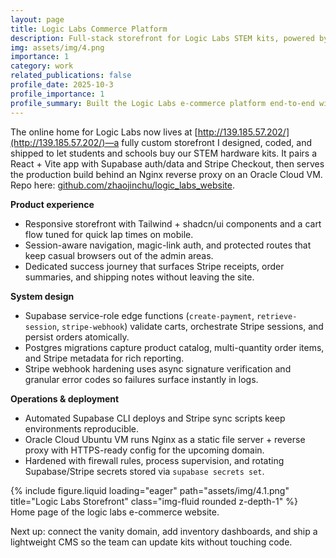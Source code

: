 ```yaml
---
layout: page
title: Logic Labs Commerce Platform
description: Full-stack storefront for Logic Labs STEM kits, powered by Supabase + Stripe and deployed on Oracle Cloud.
img: assets/img/4.png
importance: 1
category: work
related_publications: false
profile_date: 2025-10-3
profile_importance: 1
profile_summary: Built the Logic Labs e-commerce platform end-to-end with React, Supabase edge functions, and Stripe checkout running on an Oracle Cloud VM.
---
```


The online home for Logic Labs now lives at [http://139.185.57.202/](http://139.185.57.202/)—a fully custom storefront I designed, coded, and shipped to let students and schools buy our STEM hardware kits. It pairs a React + Vite app with Supabase auth/data and Stripe Checkout, then serves the production build behind an Nginx reverse proxy on an Oracle Cloud VM. Repo here: [github.com/zhaojinchu/logic_labs_website](https://github.com/zhaojinchu/logic_labs_website).

**Product experience**
- Responsive storefront with Tailwind + shadcn/ui components and a cart flow tuned for quick lap times on mobile.
- Session-aware navigation, magic-link auth, and protected routes that keep casual browsers out of the admin areas.
- Dedicated success journey that surfaces Stripe receipts, order summaries, and shipping notes without leaving the site.

**System design**
- Supabase service-role edge functions (`create-payment`, `retrieve-session`, `stripe-webhook`) validate carts, orchestrate Stripe sessions, and persist orders atomically.
- Postgres migrations capture product catalog, multi-quantity order items, and Stripe metadata for rich reporting.
- Stripe webhook hardening uses async signature verification and granular error codes so failures surface instantly in logs.

**Operations & deployment**
- Automated Supabase CLI deploys and Stripe sync scripts keep environments reproducible.
- Oracle Cloud Ubuntu VM runs Nginx as a static file server + reverse proxy with HTTPS-ready config for the upcoming domain.
- Hardened with firewall rules, process supervision, and rotating Supabase/Stripe secrets stored via `supabase secrets set`.

<div class="row">
    <div class="col-sm mt-3 mt-md-0">
        {% include figure.liquid loading="eager" path="assets/img/4.1.png" title="Logic Labs Storefront" class="img-fluid rounded z-depth-1" %}
    </div>
</div>
<div class="caption">
    Home page of the logic labs e-commerce website. 
</div>

Next up: connect the vanity domain, add inventory dashboards, and ship a lightweight CMS so the team can update kits without touching code.
